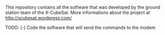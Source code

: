 This repository contains all the sotfware that was developed by the ground station team of the X-CubeSat. More informations about the project at http://xcubesat.wordpress.com/

TODO:
    (-) Code the software that will send the commands to the modem
